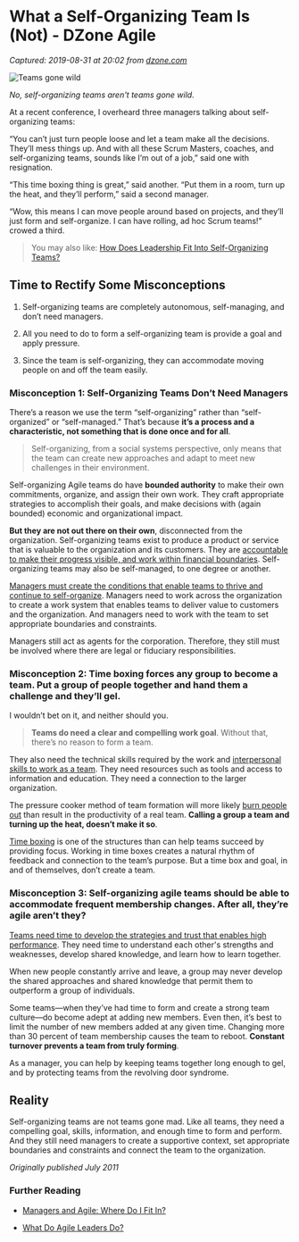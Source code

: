# What a Self-Organizing Team Is (Not) - DZone Agile

_Captured: 2019-08-31 at 20:02 from [dzone.com](https://dzone.com/articles/what-a-self-organizing-team-is-not?edition=521298&utm_source=Daily%20Digest&utm_medium=email&utm_campaign=Daily%20Digest%202019-08-31)_

![Teams gone wild](/storage/temp/12410220-teams-gone-wild.jpg)

_No, self-organizing teams aren't teams gone wild._

At a recent conference, I overheard three managers talking about self-organizing teams:

“You can’t just turn people loose and let a team make all the decisions. They’ll mess things up. And with all these Scrum Masters, coaches, and self-organizing teams, sounds like I’m out of a job,” said one with resignation.

“This time boxing thing is great,” said another. “Put them in a room, turn up the heat, and they’ll perform,” said a second manager.

“Wow, this means I can move people around based on projects, and they’ll just form and self-organize. I can have rolling, ad hoc Scrum teams!” crowed a third.

> You may also like: [How Does Leadership Fit Into Self-Organizing Teams?](https://dzone.com/articles/agile-leadership-and-self-organizing-teams)

## **Time to Rectify Some Misconceptions**

  1. Self-organizing teams are completely autonomous, self-managing, and don’t need managers.

  2. All you need to do to form a self-organizing team is provide a goal and apply pressure. 

  3. Since the team is self-organizing, they can accommodate moving people on and off the team easily.

### Misconception 1: Self-Organizing Teams Don’t Need Managers

There’s a reason we use the term “self-organizing” rather than “self-organized” or “self-managed.” That’s because **it’s a process and a characteristic, not something that is done once and for all**. 

> Self-organizing, from a social systems perspective, only means that the team can create new approaches and adapt to meet new challenges in their environment. 

Self-organizing Agile teams do have **bounded authority** to make their own commitments, organize, and assign their own work. They craft appropriate strategies to accomplish their goals, and make decisions with (again bounded) economic and organizational impact.

**But they are not out there on their own**, disconnected from the organization. Self-organizing teams exist to produce a product or service that is valuable to the organization and its customers. They are [accountable to make their progress visible, and work within financial boundaries](https://dzone.com/articles/balancing-autonomy-with-accountability). Self-organizing teams may also be self-managed, to one degree or another.

[Managers must create the conditions that enable teams to thrive and continue to self-organize](https://dzone.com/articles/a-pattern-for-successful-agile-managers). Managers need to work across the organization to create a work system that enables teams to deliver value to customers and the organization. And managers need to work with the team to set appropriate boundaries and constraints. 

Managers still act as agents for the corporation. Therefore, they still must be involved where there are legal or fiduciary responsibilities.

### Misconception 2: Time boxing forces any group to become a team. Put a group of people together and hand them a challenge and they’ll gel.

I wouldn’t bet on it, and neither should you. 

> **Teams do need a clear and compelling work goal**. Without that, there’s no reason to form a team. 

They also need the technical skills required by the work and [interpersonal skills to work as a team](https://dzone.com/articles/software-developers-need-these-soft-skills). They need resources such as tools and access to information and education. They need a connection to the larger organization.

The pressure cooker method of team formation will more likely [burn people out](https://dzone.com/articles/pro-tips-for-dealing-with-burnout-at-work) than result in the productivity of a real team. **Calling a group a team and turning up the heat, doesn’t make it so**.

[Time boxing](https://dzone.com/articles/pattern-of-the-month-timebox) is one of the structures than can help teams succeed by providing focus. Working in time boxes creates a natural rhythm of feedback and connection to the team’s purpose. But a time box and goal, in and of themselves, don’t create a team.

### Misconception 3: Self-organizing agile teams should be able to accommodate frequent membership changes. After all, they’re agile aren’t they?

[Teams need time to develop the strategies and trust that enables high performance](https://dzone.com/articles/you-need-trust-for-collaboration-at-work). They need time to understand each other's strengths and weaknesses, develop shared knowledge, and learn how to learn together.

When new people constantly arrive and leave, a group may never develop the shared approaches and shared knowledge that permit them to outperform a group of individuals.

Some teams—when they’ve had time to form and create a strong team culture—do become adept at adding new members. Even then, it’s best to limit the number of new members added at any given time. Changing more than 30 percent of team membership causes the team to reboot. **Constant turnover prevents a team from truly forming**.

As a manager, you can help by keeping teams together long enough to gel, and by protecting teams from the revolving door syndrome.

## Reality

Self-organizing teams are not teams gone mad. Like all teams, they need a compelling goal, skills, information, and enough time to form and perform. And they still need managers to create a supportive context, set appropriate boundaries and constraints and connect the team to the organization.

_Originally published July 2011_

### Further Reading

  * [Managers and Agile: Where Do I Fit In?](https://dzone.com/articles/managers-and-agile-where-do-i-fit-in)

  * [What Do Agile Leaders Do?](https://dzone.com/articles/what-do-agile-leaders-do)
